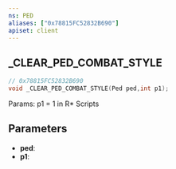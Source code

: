 ```yaml
---
ns: PED
aliases: ["0x78815FC52832B690"]
apiset: client
---
```

## _CLEAR_PED_COMBAT_STYLE

```c
// 0x78815FC52832B690
void _CLEAR_PED_COMBAT_STYLE(Ped ped,int p1);
```

Params: p1 = 1 in R* Scripts

## Parameters
* **ped**:
* **p1**:




